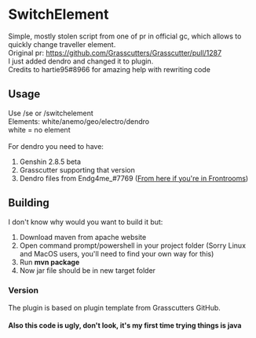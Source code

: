 # SwitchElement
Simple, mostly stolen script from one of pr in official gc, which allows to quickly change traveller element.<br>
Original pr: https://github.com/Grasscutters/Grasscutter/pull/1287 <br>
I just added dendro and changed it to plugin. <br>
Credits to hartie95#8966 for amazing help with rewriting code

## Usage
Use /se <element> or /switchelement <element> <br>
Elements: white/anemo/geo/electro/dendro <br>
white = no element <br><br>
For dendro you need to have:
1. Genshin 2.8.5 beta
2. Grasscutter supporting that version
3. Dendro files from Endg4me_#7769 (<a href='https://discord.com/channels/997259363158859786/997566696137175144/998975316779356231'>From here if you're in Frontrooms</a>)


## Building
I don't know why would you want to build it but:
1. Download maven from apache website
2. Open command prompt/powershell in your project folder (Sorry Linux and MacOS users, you'll need to find your own way for this)
3. Run <b>mvn package</b>
4. Now jar file should be in new target folder


### Version
The plugin is based on plugin template from Grasscutters GitHub.

#### Also this code is ugly, don't look, it's my first time trying things is java
